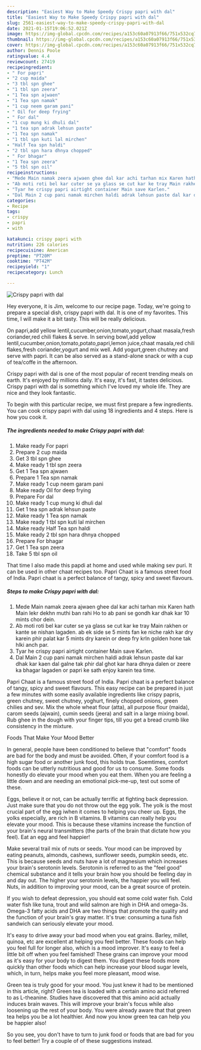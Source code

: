 ```yaml
---
description: "Easiest Way to Make Speedy Crispy papri with dal"
title: "Easiest Way to Make Speedy Crispy papri with dal"
slug: 2561-easiest-way-to-make-speedy-crispy-papri-with-dal
date: 2021-01-15T19:06:52.021Z
image: https://img-global.cpcdn.com/recipes/a153c60a07913f66/751x532cq70/crispy-papri-with-dal-recipe-main-photo.jpg
thumbnail: https://img-global.cpcdn.com/recipes/a153c60a07913f66/751x532cq70/crispy-papri-with-dal-recipe-main-photo.jpg
cover: https://img-global.cpcdn.com/recipes/a153c60a07913f66/751x532cq70/crispy-papri-with-dal-recipe-main-photo.jpg
author: Dennis Poole
ratingvalue: 4.4
reviewcount: 27419
recipeingredient:
- " For papri"
- "2 cup maida"
- "3 tbl spn ghee"
- "1 tbl spn zeera"
- "1 Tea spn ajwaen"
- "1 Tea spn namak"
- "1 cup neem garam pani"
- " Oil for deep frying"
- " For dal"
- "1 cup mung ki dhuli dal"
- "1 tea spn adrak lehsun paste"
- "1 Tea spn namak"
- "1 tbl spn kuti lal mirchen"
- "Half Tea spn haldi"
- "2 tbl spn hara dhnya chopped"
- " For bhagar"
- "1 Tea spn zeera"
- "5 tbl spn oil"
recipeinstructions:
- "Mede Main namak zeera ajwaen ghee dal kar achi tarhan mix Karen hath Main lekr dekhn muthi ban rahi Ho to ab pani se gondh kar dhak kar 10 mints chor dein."
- "Ab moti roti bel kar cuter se ya glass se cut kar ke tray Main rakhen or kante se nishan lagaden. ab ek side se 5 mints fan ke niche rakh kar dry karein phir palat kar 5 mints dry karein or deep fry krln golden hone tak hlki anch par."
- "Tyar he crispy papri airtight container Main save Karlen."
- "Dal Main 2 cup pani namak mirchen haldi adrak lehsun paste dal kar dhak kar kaen dal galne tak phir dal ghot kar hara dhnya dalen or zeere ka bhagar lagaden or papri ke sath enjoy karein tea time."
categories:
- Recipe
tags:
- crispy
- papri
- with

katakunci: crispy papri with 
nutrition: 226 calories
recipecuisine: American
preptime: "PT20M"
cooktime: "PT42M"
recipeyield: "1"
recipecategory: Lunch

---
```



![Crispy papri with dal](https://img-global.cpcdn.com/recipes/a153c60a07913f66/751x532cq70/crispy-papri-with-dal-recipe-main-photo.jpg)

Hey everyone, it is Jim, welcome to our recipe page. Today, we're going to prepare a special dish, crispy papri with dal. It is one of my favorites. This time, I will make it a bit tasty. This will be really delicious.

On papri,add yellow lentil,cucumber,onion,tomato,yogurt,chaat masala,fresh coriander,red chili flakes &amp; serve. In serving bowl,add yellow lentil,cucumber,onion,tomato,potato,papri,lemon juice,chaat masala,red chili flakes,fresh coriander,yogurt and mix well. Add yogurt,green chutney and serve with papri. It can be also served as a stand-alone snack or with a cup of tea/coffe in the afternoon.

Crispy papri with dal is one of the most popular of recent trending meals on earth. It's enjoyed by millions daily. It's easy, it's fast, it tastes delicious. Crispy papri with dal is something which I've loved my whole life. They are nice and they look fantastic.


To begin with this particular recipe, we must first prepare a few ingredients. You can cook crispy papri with dal using 18 ingredients and 4 steps. Here is how you cook it.

<!--inarticleads1-->

##### The ingredients needed to make Crispy papri with dal:

1. Make ready  For papri
1. Prepare 2 cup maida
1. Get 3 tbl spn ghee
1. Make ready 1 tbl spn zeera
1. Get 1 Tea spn ajwaen
1. Prepare 1 Tea spn namak
1. Make ready 1 cup neem garam pani
1. Make ready  Oil for deep frying
1. Prepare  For dal
1. Make ready 1 cup mung ki dhuli dal
1. Get 1 tea spn adrak lehsun paste
1. Make ready 1 Tea spn namak
1. Make ready 1 tbl spn kuti lal mirchen
1. Make ready Half Tea spn haldi
1. Make ready 2 tbl spn hara dhnya chopped
1. Prepare  For bhagar
1. Get 1 Tea spn zeera
1. Take 5 tbl spn oil


That time I also made this papdi at home and used while making sev puri. It can be used in other chaat recipes too. Papri Chaat is a famous street food of India. Papri chaat is a perfect balance of tangy, spicy and sweet flavours. 

<!--inarticleads2-->

##### Steps to make Crispy papri with dal:

1. Mede Main namak zeera ajwaen ghee dal kar achi tarhan mix Karen hath Main lekr dekhn muthi ban rahi Ho to ab pani se gondh kar dhak kar 10 mints chor dein.
1. Ab moti roti bel kar cuter se ya glass se cut kar ke tray Main rakhen or kante se nishan lagaden. ab ek side se 5 mints fan ke niche rakh kar dry karein phir palat kar 5 mints dry karein or deep fry krln golden hone tak hlki anch par.
1. Tyar he crispy papri airtight container Main save Karlen.
1. Dal Main 2 cup pani namak mirchen haldi adrak lehsun paste dal kar dhak kar kaen dal galne tak phir dal ghot kar hara dhnya dalen or zeere ka bhagar lagaden or papri ke sath enjoy karein tea time.


Papri Chaat is a famous street food of India. Papri chaat is a perfect balance of tangy, spicy and sweet flavours. This easy recipe can be prepared in just a few minutes with some easily available ingredients like crispy papris, green chutney, sweet chutney, yoghurt, finely chopped onions, green chilies and sev. Mix the whole wheat flour (atta), all purpose flour (maida), carom seeds (ajwain), cumin seeds (jeera) and salt in a large mixing bowl. Rub ghee in the dough with your finger tips, till you get a bread crumb like consistency in the mixture. 

Foods That Make Your Mood Better


In general, people have been conditioned to believe that "comfort" foods are bad for the body and must be avoided. Often, if your comfort food is a high sugar food or another junk food, this holds true. Soemtimes, comfort foods can be utterly nutritious and good for us to consume. Some foods honestly do elevate your mood when you eat them. When you are feeling a little down and are needing an emotional pick-me-up, test out some of these.

Eggs, believe it or not, can be actually terrific at fighting back depression. Just make sure that you do not throw out the egg yolk. The yolk is the most crucial part of the egg iwhen it comes to helping you cheer up. Eggs, the yolks especially, are rich in B vitamins. B vitamins can really help you elevate your mood. This is because these vitamins increase the function of your brain's neural transmitters (the parts of the brain that dictate how you feel). Eat an egg and feel happier!

Make several trail mix of nuts or seeds. Your mood can be improved by eating peanuts, almonds, cashews, sunflower seeds, pumpkin seeds, etc. This is because seeds and nuts have a lot of magnesium which increases your brain's serotonin levels. Serotonin is referred to as the "feel good" chemical substance and it tells your brain how you should be feeling day in and day out. The higher your serotonin levels, the happier you will feel. Nuts, in addition to improving your mood, can be a great source of protein.

If you wish to defeat depression, you should eat some cold water fish. Cold water fish like tuna, trout and wild salmon are high in DHA and omega-3s. Omega-3 fatty acids and DHA are two things that promote the quality and the function of your brain's gray matter. It's true: consuming a tuna fish sandwich can seriously elevate your mood. 

It's easy to drive away your bad mood when you eat grains. Barley, millet, quinoa, etc are excellent at helping you feel better. These foods can help you feel full for longer also, which is a mood improver. It's easy to feel a little bit off when you feel famished! These grains can improve your mood as it's easy for your body to digest them. You digest these foods more quickly than other foods which can help increase your blood sugar levels, which, in turn, helps make you feel more pleasant, mood wise.

Green tea is truly good for your mood. You just knew it had to be mentioned in this article, right? Green tea is loaded with a certain amino acid referred to as L-theanine. Studies have discovered that this amino acid actually induces brain waves. This will improve your brain's focus while also loosening up the rest of your body. You were already aware that that green tea helps you be a lot healthier. And now you know green tea can help you be happier also!

So you see, you don't have to turn to junk food or foods that are bad for you to feel better! Try  a  couple of  of  these  suggestions  instead.

